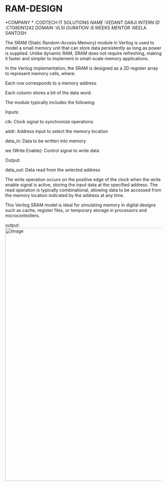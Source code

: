 # RAM-DESIGN

*COMPANY *  :CODTECH IT SOLUTIONS
*NAME*      :VEDANT DARJI
*INTERN ID* :CT08DN1242
*DOMAIN*    :VLSI
*DURATION*  :8 WEEKS
*MENTOR*    :NEELA SANTOSH

The SRAM (Static Random-Access Memory) module in Verilog is used to model a small memory unit that can store data persistently as long as power is supplied. Unlike dynamic RAM, SRAM does not require refreshing, making it faster and simpler to implement in small-scale memory applications.

In the Verilog implementation, the SRAM is designed as a 2D register array to represent memory cells, where:

Each row corresponds to a memory address.

Each column stores a bit of the data word.

The module typically includes the following:

Inputs:

clk: Clock signal to synchronize operations

addr: Address input to select the memory location

data_in: Data to be written into memory

we (Write Enable): Control signal to write data

Output:

data_out: Data read from the selected address

The write operation occurs on the positive edge of the clock when the write enable signal is active, storing the input data at the specified address. The read operation is typically combinational, allowing data to be accessed from the memory location indicated by the address at any time.

This Verilog SRAM model is ideal for simulating memory in digital designs such as cache, register files, or temporary storage in processors and microcontrollers.

output:
<img width="1574" height="814" alt="Image" src="https://github.com/user-attachments/assets/b1b38c1f-5366-41a4-86d2-674121a73406" />

